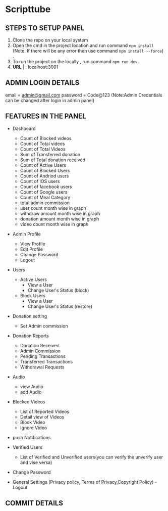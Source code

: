 # Scripttube

## STEPS TO SETUP PANEL

1. Clone the repo on your local system
2. Open the cmd in the project location and run command `npm install` (Note: If there will be any error then use command `npm install --force`) .
3. To run the project on the locally , run command `npm run dev`.
4. **URL** | : localhost:3001

## ADMIN LOGIN DETAILS

email = admin@gmail.com
password = Code@123
(Note:Admin Credentials can be changed after login in admin panel)

## FEATURES IN THE PANEL

- Dashboard

  - Count of Blocked videos
  - Count of Total videos
  - Count of Total Videos
  - Sum of Transferred donation
  - Sum of Total donation received
  - Count of Active Users
  - Count of Blocked Users
  - Count of Andriod users
  - Count of IOS users
  - Count of facebook users
  - Count of Google users
  - Count of Meal Category
  - total admin commission
  - user count month wise in graph
  - withdraw amount month wise in graph
  - donation amount month wise in graph
  - video count month wise in graph

- Admin Profile
  - View Profile
  - Edit Profile
  - Change Password
  - Logout
- Users
  - Active Users
    - View a User
    - Change User's Status (block)
  - Block Users
    - View a User
    - Change User's Status (restore)
- Donation setting
  - Set Admin commission
- Donation Reports
  - Donation Received
  - Admin Commission
  - Pending Transactions
  - Transferred Transactions
  - Withdrawal Requests
- Audio
  - view Audio
  - add Audio
- Blocked Videos
  - List of Reported Videos
  - Detail view of Videos
  - Block Video
  - Ignore Video
- push Notifications
- Verified Users
  - List of Verified and Unverified users(you can verify the unverify user and vise versa)
- Change Password
- General Settings (Privacy policy, Terms of Privacy,Copyright Policy)
  -Logout

## COMMIT DETAILS
